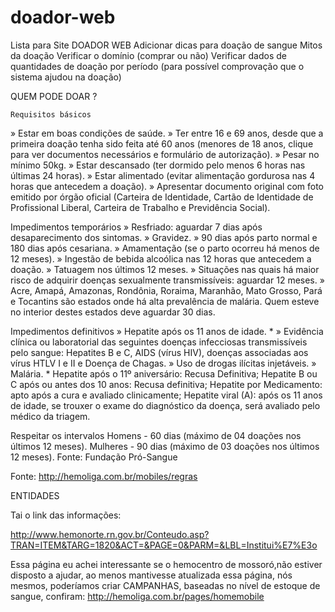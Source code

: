 # doador-web
Lista para Site DOADOR WEB
Adicionar dicas para doação de sangue
Mitos da  doação
Verificar o domínio (comprar ou não)
Verificar dados de quantidades de doação por período (para possível comprovação que o sistema ajudou na doação)



QUEM PODE DOAR ?

	Requisitos básicos
» Estar em boas condições de saúde.
» Ter entre 16 e 69 anos, desde que a primeira doação tenha sido feita até 60 anos (menores de 18 anos, clique para ver documentos necessários e formulário de autorização).
» Pesar no mínimo 50kg.
» Estar descansado (ter dormido pelo menos 6 horas nas últimas 24 horas).
» Estar alimentado (evitar alimentação gordurosa nas 4 horas que antecedem a doação).
» Apresentar documento original com foto emitido por órgão oficial (Carteira de Identidade, Cartão de Identidade de Profissional Liberal, Carteira de Trabalho e Previdência Social).
	
Impedimentos temporários
» Resfriado: aguardar 7 dias após desaparecimento dos sintomas.
» Gravidez.
» 90 dias após parto normal e 180 dias após cesariana.
» Amamentação (se o parto ocorreu há menos de 12 meses).
» Ingestão de bebida alcoólica nas 12 horas que antecedem a doação.
» Tatuagem nos últimos 12 meses.
» Situações nas quais há maior risco de adquirir doenças sexualmente transmissíveis: aguardar 12 meses.
» Acre, Amapá, Amazonas, Rondônia, Roraima, Maranhão, Mato Grosso, Pará e Tocantins são estados onde há alta prevalência de malária. Quem esteve no interior destes estados deve aguardar 30 dias.
	
Impedimentos definitivos
» Hepatite após os 11 anos de idade. *
» Evidência clínica ou laboratorial das seguintes doenças infecciosas transmissíveis pelo sangue: Hepatites B e C, AIDS (vírus HIV), doenças associadas aos vírus HTLV I e II e Doença de Chagas.
» Uso de drogas ilícitas injetáveis.
» Malária.
	* Hepatite após o 11º aniversário: Recusa Definitiva; Hepatite B ou C após ou antes dos 10 anos: Recusa definitiva; Hepatite por Medicamento: apto após a cura e avaliado clinicamente; Hepatite viral (A): após os 11 anos de idade, se trouxer o exame do diagnóstico da doença, será avaliado pelo médico da triagem.
	
Respeitar os intervalos
Homens - 60 dias (máximo de 04 doações nos últimos 12 meses).
Mulheres - 90 dias (máximo de 03 doações nos últimos 12 meses).
Fonte: Fundação Pró-Sangue
						 			 			 			 				
Fonte: http://hemoliga.com.br/mobiles/regras


ENTIDADES

Tai o link das informações:

http://www.hemonorte.rn.gov.br/Conteudo.asp?TRAN=ITEM&TARG=1820&ACT=&PAGE=0&PARM=&LBL=Institui%E7%E3o



Essa página eu achei interessante se o hemocentro de mossoró,não estiver disposto a ajudar, ao menos mantivesse atualizada essa página, nós mesmos, poderíamos criar CAMPANHAS, baseadas no nível de estoque de sangue, confiram: http://hemoliga.com.br/pages/homemobile
